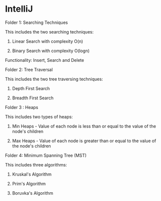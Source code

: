 # IntelliJ

Folder 1: Searching Techniques

This includes the two searching techniques:

1. Linear Search with complexity O(n)

2. Binary Search with complexity O(logn)

Functionality: Insert, Search and Delete


Folder 2: Tree Traversal

This includes the two tree traversing techniques:

1. Depth First Search 

2. Breadth First Search


Folder 3 : Heaps

This includes two types of heaps:

1. Min Heaps - Value of each node is less than or equal to the value of the node's children

2. Max Heaps - Value of each node is greater than or equal to the value of the node's children


Folder 4: Minimum Spanning Tree (MST)

This includes three algorithms:

1. Kruskal's Algorithm

2. Prim's Algorithm

3. Boruvka's Algorithm
